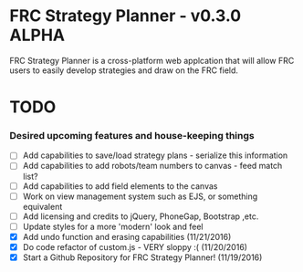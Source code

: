 # FRC Strategy Planner - v0.3.0 ALPHA
FRC Strategy Planner is a cross-platform web applcation that will allow FRC users to easily develop strategies and draw on the FRC field.

# TODO
### Desired upcoming features and house-keeping things
- [ ] Add capabilities to save/load strategy plans - serialize this information
- [ ] Add capabilities to add robots/team numbers to canvas - feed match list?
- [ ] Add capabilities to add field elements to the canvas
- [ ] Work on view management system such as EJS, or something equivalent
- [ ] Add licensing and credits to jQuery, PhoneGap, Bootstrap ,etc.
- [ ] Update styles for a more 'modern' look and feel
- [x] Add undo function and erasing capabilities (11/21/2016)
- [x] Do code refactor of custom.js - VERY sloppy :( (11/20/2016)
- [x] Start a Github Repository for FRC Strategy Planner! (11/19/2016)